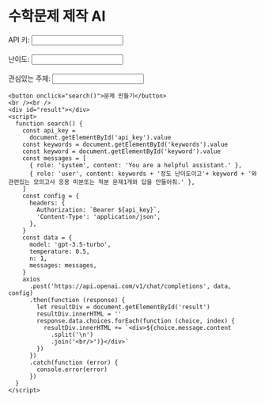 <!DOCTYPE html>
<html>
  <head>
    <title>수학문제 제작 AI</title>
    <script src="https://cdn.jsdelivr.net/npm/axios/dist/axios.min.js"></script>
  </head>
  <body>
    <h1>수학문제 제작 AI</h1>
    <label for="api_key">API 키:</label>
    <input type="text" id="api_key" name="api_key" required /><br /><br />
    <label for="keywords">난이도:</label>
    <input type="text" id="keywords" name="keywords" required /><br /><br />
    <label for="keyword">관심있는 주제:</label>
    <input type="text" id="keyword" name="keyword" required />

    <button onclick="search()">문제 만들기</button>
    <br /><br />
    <div id="result"></div>
    <script>
      function search() {
        const api_key =
          document.getElementById('api_key').value
        const keywords = document.getElementById('keywords').value
        const keyword = document.getElementById('keyword').value
        const messages = [
          { role: 'system', content: 'You are a helpful assistant.' },
          { role: 'user', content: keywords + '정도 난이도이고'+ keyword + '와 관련있는 모의고사 응용 미분또는 적분 문제1개와 답을 만들어줘.' },
        ]
        const config = {
          headers: {
            Authorization: `Bearer ${api_key}`,
            'Content-Type': 'application/json',
          },
        }
        const data = {
          model: 'gpt-3.5-turbo',
          temperature: 0.5,
          n: 1,
          messages: messages,
        }
        axios
          .post('https://api.openai.com/v1/chat/completions', data, config)
          .then(function (response) {
            let resultDiv = document.getElementById('result')
            resultDiv.innerHTML = ''
            response.data.choices.forEach(function (choice, index) {
              resultDiv.innerHTML += `<div>${choice.message.content
                .split('\n')
                .join('<br/>')}</div>`
            })
          })
          .catch(function (error) {
            console.error(error)
          })
      }
    </script>
  </body>
</html>
